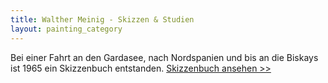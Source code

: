```yaml
---
title: Walther Meinig - Skizzen & Studien
layout: painting_category
---
```


Bei einer Fahrt an den Gardasee, nach Nordspanien und bis an die Biskays ist 1965 ein Skizzenbuch entstanden.
[Skizzenbuch ansehen >>](sketches_01.html)